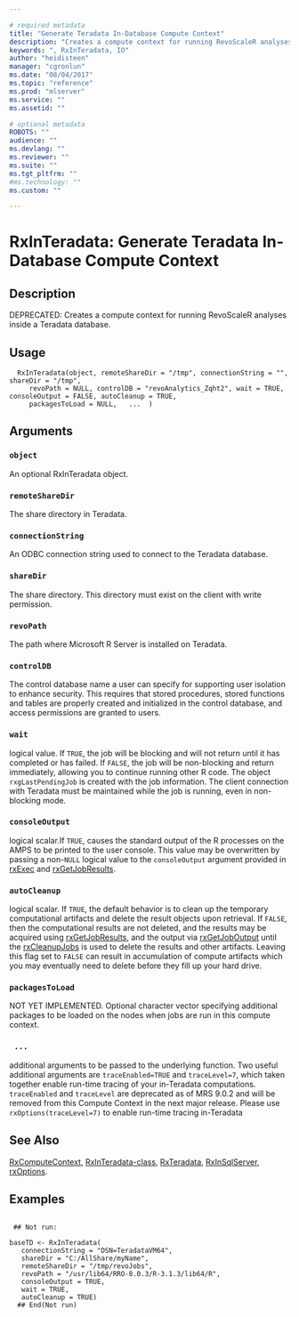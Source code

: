 ```yaml
--- 

# required metadata 
title: "Generate Teradata In-Database Compute Context" 
description: "Creates a compute context for running RevoScaleR analyses inside a Teradata database." 
keywords: ", RxInTeradata, IO" 
author: "heidisteen" 
manager: "cgronlun" 
ms.date: "08/04/2017" 
ms.topic: "reference" 
ms.prod: "mlserver" 
ms.service: "" 
ms.assetid: "" 

# optional metadata 
ROBOTS: "" 
audience: "" 
ms.devlang: "" 
ms.reviewer: "" 
ms.suite: "" 
ms.tgt_pltfrm: "" 
#ms.technology: "" 
ms.custom: "" 

--- 
```



 # RxInTeradata: Generate Teradata In-Database Compute Context 
 ## Description
 DEPRECATED: Creates a compute context for running RevoScaleR analyses inside a Teradata database. 

 ## Usage

```   
  RxInTeradata(object, remoteShareDir = "/tmp", connectionString = "", shareDir = "/tmp", 
     revoPath = NULL, controlDB = "revoAnalytics_Zqht2", wait = TRUE, consoleOutput = FALSE, autoCleanup = TRUE, 
     packagesToLoad = NULL,   ...  )

```


 ## Arguments



 ### `object`
  An optional RxInTeradata object.    


 ### `remoteShareDir`
  The share directory in Teradata.  


 ### `connectionString`
  An ODBC connection string used to connect to the Teradata database.  


 ### `shareDir`
  The share directory. This directory must exist on the client with write permission.  


 ### `revoPath`
  The path where Microsoft R Server is installed on Teradata.  


 ### `controlDB`
  The control database name a user can specify for supporting user isolation to enhance security. This requires that stored procedures, stored functions and tables are properly created and initialized in the control database, and access permissions are granted to users.  


 ### `wait`
  logical value. If `TRUE`, the job will be blocking and will not return until   it has completed or has failed. If `FALSE`, the job will be non-blocking and return immediately,  allowing you to continue running other R code. The object `rxgLastPendingJob` is created with the job information. The client connection with Teradata must be maintained while the job is running, even in non-blocking mode.  


 ### `consoleOutput`
  logical scalar.If `TRUE`, causes the standard output  of the R processes on the AMPS to be printed to the user console. This value may be  overwritten by passing a non-`NULL` logical value to the `consoleOutput` argument  provided in [rxExec](rxExec.md) and [rxGetJobResults](rxGetJobResults.md).  


 ### `autoCleanup`
  logical scalar. If `TRUE`, the default behavior is to clean up the  temporary computational artifacts and delete the result objects upon retrieval.  If `FALSE`,  then the computational results are not deleted, and the results may be acquired using  [rxGetJobResults](rxGetJobResults.md), and the output via [rxGetJobOutput](rxGetJobOutput.md) until the  [rxCleanupJobs](rxCleanup.md) is used to delete the results and other artifacts. Leaving this flag set to `FALSE` can result in accumulation of compute artifacts which you may eventually need to delete before they fill up your hard drive.  



 ### `packagesToLoad`
 NOT YET IMPLEMENTED. Optional character vector specifying additional packages to be  loaded on the nodes when jobs are run in this compute context.  



 ### ` ...`
 additional arguments to be passed to the underlying function. Two useful additional arguments are `traceEnabled=TRUE` and `traceLevel=7`, which taken together enable run-time tracing of your in-Teradata computations. `traceEnabled` and `traceLevel` are deprecated as of MRS 9.0.2 and will be removed from this Compute Context in the next major release. Please use `rxOptions(traceLevel=7)` to enable run-time tracing in-Teradata 








 ## See Also

[RxComputeContext](RxComputeContext.md),
[RxInTeradata-class](RxInTeradata-class.md),
[RxTeradata](RxTeradata.md),
[RxInSqlServer](RxInSqlServer.md),
[rxOptions](rxOptions.md).


 ## Examples

 ```

  ## Not run:

baseTD <- RxInTeradata(
    connectionString = "DSN=TeradataVM64",
    shareDir = "C:/AllShare/myName",
    remoteShareDir = "/tmp/revoJobs",
    revoPath = "/usr/lib64/RRO-8.0.3/R-3.1.3/lib64/R",
    consoleOutput = TRUE,
    wait = TRUE,
    autoCleanup = TRUE)
   ## End(Not run) 
```



